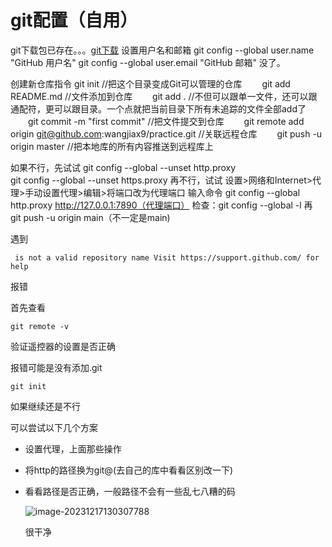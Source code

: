 # git配置（自用）

git下载包已存在。。。[git下载](https://www.git-scm.com/download/)
设置用户名和邮箱
git config --global user.name "GitHub 用户名"
git config --global user.email "GitHub 邮箱"
没了。

创建新仓库指令
git init //把这个目录变成Git可以管理的仓库
　　git add README.md //文件添加到仓库
　　git add . //不但可以跟单一文件，还可以跟通配符，更可以跟目录。一个点就把当前目录下所有未追踪的文件全部add了 
　　git commit -m "first commit" //把文件提交到仓库
　　git remote add origin git@github.com:wangjiax9/practice.git //关联远程仓库
　　git push -u origin master //把本地库的所有内容推送到远程库上

如果不行，先试试
git config --global --unset http.proxy <br/>
git config --global --unset https.proxy
再不行，试试
设置>网络和Internet>代理>手动设置代理>编辑>将端口改为代理端口
输入命令
git config --global http.proxy http://127.0.0.1:7890（代理端口）
检查：git config --global -l
再
git push -u origin main（不一定是main)



遇到

```
 is not a valid repository name Visit https://support.github.com/ for help
```

报错

首先查看

```
git remote -v
```

验证遥控器的设置是否正确

报错可能是没有添加.git

```
git init
```

如果继续还是不行

可以尝试以下几个方案

+ 设置代理，上面那些操作

+ 将http的路径换为git@(去自己的库中看看区别改一下)

+ 看看路径是否正确，一般路径不会有一些乱七八糟的码

  ![image-20231217130307788](https://daimaxiaofeiwu.oss-cn-guangzhou.aliyuncs.com/img/202312171303935.png)

  很干净

  
